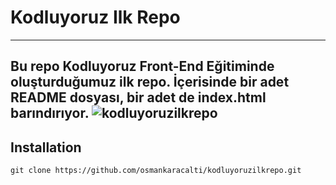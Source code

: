 # Kodluyoruz Ilk Repo
----------------------------------------------------
Bu repo Kodluyoruz Front-End Eğitiminde oluşturduğumuz ilk repo. İçerisinde bir adet README dosyası, bir adet de index.html barındırıyor.
![kodluyoruzilkrepo](https://user-images.githubusercontent.com/93074685/138940292-2d18a938-e82a-4be8-a204-2a6cfd8bb312.png)
--------------------------------------------------
## Installation
`git clone https://github.com/osmankaracalti/kodluyoruzilkrepo.git`
